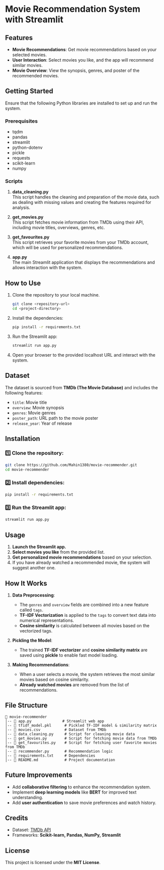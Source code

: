 
# Movie Recommendation System with Streamlit

## Features
- **Movie Recommendations**: Get movie recommendations based on your selected movies.
- **User Interaction**: Select movies you like, and the app will recommend similar movies.
- **Movie Overview**: View the synopsis, genres, and poster of the recommended movies.

## Getting Started

Ensure that the following Python libraries are installed to set up and run the system.

### Prerequisites

- tqdm
- pandas
- streamlit
- python-dotenv
- pickle
- requests
- scikit-learn
- numpy

### Scripts

1. **data_cleaning.py**  
   This script handles the cleaning and preparation of the movie data, such as dealing with missing values and creating the features required for analysis.

2. **get_movies.py**  
   This script fetches movie information from TMDb using their API, including movie titles, overviews, genres, etc.

3. **get_favourites.py**  
   This script retrieves your favorite movies from your TMDb account, which will be used for personalized recommendations.

4. **app.py**  
   The main Streamlit application that displays the recommendations and allows interaction with the system.

## How to Use

1. Clone the repository to your local machine.
   
   ```bash
   git clone <repository-url>
   cd <project-directory>
   ```

2. Install the dependencies:
   
   ```bash
   pip install -r requirements.txt
   ```

3. Run the Streamlit app:
   
   ```bash
   streamlit run app.py
   ```

4. Open your browser to the provided localhost URL and interact with the system.

## Dataset

The dataset is sourced from **TMDb (The Movie Database)** and includes the following features:

- `title`: Movie title
- `overview`: Movie synopsis
- `genres`: Movie genres
- `poster_path`: URL path to the movie poster
- `release_year`: Year of release

## Installation

### 1️⃣ Clone the repository:
```bash
git clone https://github.com/Mahin1380/movie-recommender.git
cd movie-recommender
```

### 2️⃣ Install dependencies:
```bash
pip install -r requirements.txt
```

### 3️⃣ Run the Streamlit app:
```bash
streamlit run app.py
```

## Usage

1. **Launch the Streamlit app.**
2. **Select movies you like** from the provided list.
3. **Get personalized movie recommendations** based on your selection.
4. If you have already watched a recommended movie, the system will suggest another one.

## How It Works

1. **Data Preprocessing**:
   - The `genres` and `overview` fields are combined into a new feature called `tags`.
   - **TF-IDF Vectorization** is applied to the `tags` to convert text data into numerical representations.
   - **Cosine similarity** is calculated between all movies based on the vectorized tags.

2. **Pickling the Model**:
   - The trained **TF-IDF vectorizer** and **cosine similarity matrix** are saved using **pickle** to enable fast model loading.

3. **Making Recommendations**:
   - When a user selects a movie, the system retrieves the most similar movies based on cosine similarity.
   - **Already watched movies** are removed from the list of recommendations.

## File Structure

```
📂 movie-recommender
│-- 📜 app.py              # Streamlit web app
│-- 📜 tfidf_model.pkl      # Pickled TF-IDF model & similarity matrix
│-- 📜 movies.csv           # Dataset from TMDb
│-- 📜 data_cleaning.py     # Script for cleaning movie data
│-- 📜 get_movies.py        # Script for fetching movie data from TMDb
│-- 📜 get_favourites.py    # Script for fetching user favorite movies from TMDb
│-- 📜 recommender.py       # Recommendation logic
│-- 📜 requirements.txt     # Dependencies
│-- 📜 README.md            # Project documentation
```

## Future Improvements
- Add **collaborative filtering** to enhance the recommendation system.
- Implement **deep learning models** like **BERT** for improved text understanding.
- Add **user authentication** to save movie preferences and watch history.

## Credits
- Dataset: [TMDb API](https://www.themoviedb.org/documentation/api)
- Frameworks: **Scikit-learn, Pandas, NumPy, Streamlit**

## License
This project is licensed under the **MIT License**.
